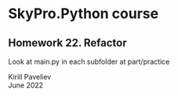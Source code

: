 # SkyPro.Python course
## Homework 22. Refactor

Look at main.py in each subfolder at part/practice

Kirill Paveliev\
June 2022
